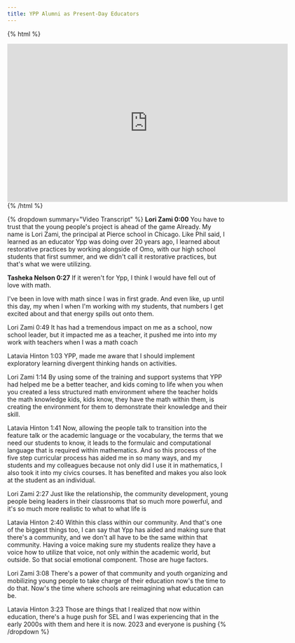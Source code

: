 ```yaml
---
title: YPP Alumni as Present-Day Educators
---
```


{% html %}
<iframe src="https://player.vimeo.com/video/834908962?h=99a408a104" width="640" height="360" frameborder="0" allow="autoplay; fullscreen; picture-in-picture" allowfullscreen></iframe>
{% /html %}


{% dropdown summary="Video Transcript" %}
**Lori Zami 0:00**
You have to trust that the young people's project is ahead of the game Already. My name is Lori Zami, the principal at Pierce school in Chicago. Like Phil said, I learned as an educator Ypp was doing over 20 years ago, I learned about restorative practices by working alongside of Omo, with our high school students that first summer, and we didn't call it restorative practices, but that's what we were utilizing.

**Tasheka Nelson 0:27**
If it weren't for Ypp, I think I would have fell out of love with math.

I've been in love with math since I was in first grade. And even like, up until this day, my when I when I'm working with my students, that numbers I get excited about and that energy spills out onto them.

Lori Zami 0:49
It has had a tremendous impact on me as a school, now school leader, but it impacted me as a teacher, it pushed me into into my work with teachers when I was a math coach

Latavia Hinton 1:03
YPP, made me aware that I should implement exploratory learning divergent thinking hands on activities.

Lori Zami 1:14
By using some of the training and support systems that YPP had helped me be a better teacher, and kids coming to life when you when you created a less structured math environment where the teacher holds the math knowledge kids, kids know, they have the math within them, is creating the environment for them to demonstrate their knowledge and their skill.

Latavia Hinton 1:41
Now, allowing the people talk to transition into the feature talk or the academic language or the vocabulary, the terms that we need our students to know, it leads to the formulaic and computational language that is required within mathematics. And so this process of the five step curricular process has aided me in so many ways, and my students and my colleagues because not only did I use it in mathematics, I also took it into my civics courses. It has benefited and makes you also look at the student as an individual.

Lori Zami 2:27
Just like the relationship, the community development, young people being leaders in their classrooms that so much more powerful, and it's so much more realistic to what to what life is

Latavia Hinton 2:40
Within this class within our community. And that's one of the biggest things too, I can say that Ypp has aided and making sure that there's a community, and we don't all have to be the same within that community. Having a voice making sure my students realize they have a voice how to utilize that voice, not only within the academic world, but outside. So that social emotional component. Those are huge factors.

Lori Zami 3:08
There's a power of that community and youth organizing and mobilizing young people to take charge of their education now's the time to do that. Now's the time where schools are reimagining what education can be.

Latavia Hinton 3:23
Those are things that I realized that now within education, there's a huge push for SEL and I was experiencing that in the early 2000s with them and here it is now. 2023 and everyone is pushing
{% /dropdown %}

